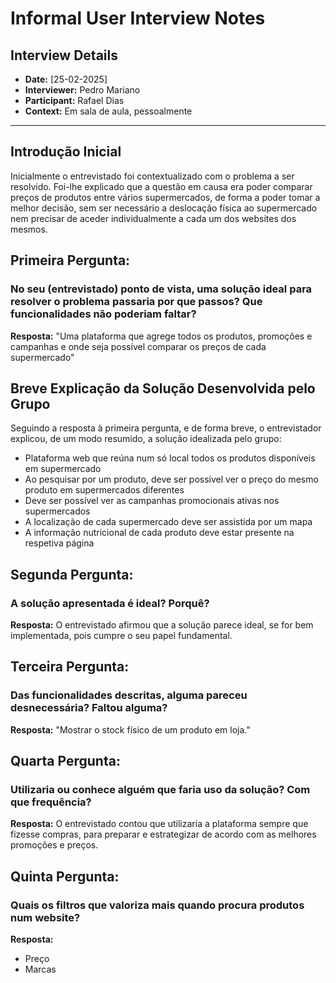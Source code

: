 # Informal User Interview Notes 


## Interview Details 
- **Date:** [25-02-2025] 
- **Interviewer:** Pedro Mariano
- **Participant:** Rafael Dias
- **Context:** Em sala de aula, pessoalmente

--- 

## Introdução Inicial

Inicialmente o entrevistado foi contextualizado com o problema a ser resolvido. Foi-lhe explicado que a questão em causa era poder comparar preços de produtos entre vários supermercados, de forma a poder tomar a melhor decisão, sem ser necessário a deslocação física ao supermercado nem precisar de aceder individualmente a cada um dos websites dos mesmos.

## Primeira Pergunta: 
### No seu (entrevistado) ponto de vista, uma solução ideal para resolver o problema passaria por que passos? Que funcionalidades não poderiam faltar?

**Resposta:** "Uma plataforma que agrege todos os produtos, promoções e campanhas e onde seja possível comparar os preços de cada supermercado" 

## Breve Explicação da Solução Desenvolvida pelo Grupo

Seguindo a resposta à primeira pergunta, e de forma breve, o entrevistador explicou, de um modo resumido, a solução idealizada pelo grupo:
- Plataforma web que reúna num só local todos os produtos disponíveis em supermercado
- Ao pesquisar por um produto, deve ser possível ver o preço do mesmo produto em supermercados diferentes
- Deve ser possível ver as campanhas promocionais ativas nos supermercados
- A localização de cada supermercado deve ser assistida por um mapa
- A informação nutricional de cada produto deve estar presente na respetiva página

## Segunda Pergunta:
### A solução apresentada é ideal? Porquê?
**Resposta:** O entrevistado afirmou que a solução parece ideal, se for bem implementada, pois cumpre o seu papel fundamental.

## Terceira Pergunta:
### Das funcionalidades descritas, alguma pareceu desnecessária? Faltou alguma?
**Resposta:** "Mostrar o stock físico de um produto em loja."

## Quarta Pergunta:
### Utilizaria ou conhece alguém que faria uso da solução? Com que frequência?
**Resposta:** O entrevistado contou que utilizaria a plataforma sempre que fizesse compras, para preparar e estrategizar de acordo com as melhores promoções e preços.

## Quinta Pergunta:
### Quais os filtros que valoriza mais quando procura produtos num website?
**Resposta:**
- Preço
- Marcas
